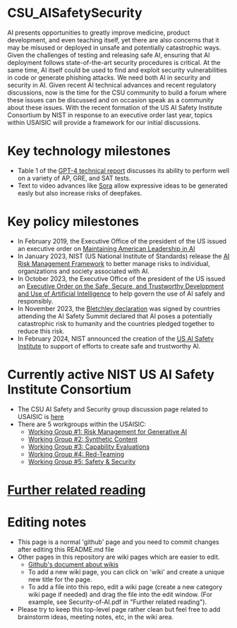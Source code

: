 # CSU_AISafetySecurity

AI presents opportunities to greatly improve medicine, product development, and even teaching itself, yet there are also concerns that it may be misused or deployed in unsafe and potentially catastrophic ways. Given the challenges of testing and releasing safe AI, ensuring that AI deployment follows state-of-the-art security procedures is critical. At the same time, AI itself could be used to find and exploit security vulnerabilities in code or generate phishing attacks. We need both AI in security and security in AI. Given recent AI technical advances and recent regulatory discussions, now is the time for the CSU community to build a forum where these issues can be discussed and on occasion speak as a community about these issues. With the recent formation of the US AI Safety Institute Consortium by NIST in response to an executive order last year, topics within USAISIC will provide a framework for our initial discussions.

# Key technology milestones
  * Table 1 of the [GPT-4 technical report](https://arxiv.org/pdf/2303.08774.pdf) discusses its ability to perform well on a variety of AP, GRE, and SAT tests.
  * Text to video advances like [Sora](https://openai.com/sora) allow expressive ideas to be generated easly but also increase risks of deepfakes.

# Key policy milestones
  * In February 2019, the Executive Office of the president of the US issued an executive order on [Maintaining American Leadership in AI](https://www.federalregister.gov/documents/2019/02/14/2019-02544/maintaining-american-leadership-in-artificial-intelligence)
  * In January 2023, NIST (US National Institute of Standards) release the [AI Risk Management Framework](https://www.nist.gov/itl/ai-risk-management-framework) to better manage risks to individual, organizations and society associated with AI.
  * In October 2023, the Executive Office of the president of the US issued an [Executive Order on the Safe, Secure, and Trustworthy Development and Use of Artificial Intelligence](https://www.whitehouse.gov/briefing-room/presidential-actions/2023/10/30/executive-order-on-the-safe-secure-and-trustworthy-development-and-use-of-artificial-intelligence/) to help govern the use of AI safely and responsibly.
  * In November 2023, the [Bletchley declaration](https://www.theguardian.com/technology/2023/nov/01/uk-us-eu-and-china-sign-declaration-of-ais-catastrophic-danger) was signed by countries attending the AI Safety Summit declared that AI poses a potentially catastrophic risk to humanity and the countries pledged together to reduce this risk.
  * In February 2024, NIST announced the creation of the [US AI Safety Institute](https://www.nist.gov/artificial-intelligence/artificial-intelligence-safety-institute) to support of efforts to create safe and trustworthy AI.

# Currently active NIST US AI Safety Institute Consortium
  * The CSU AI Safety and Security group discussion page related to USAISIC is [here](https://github.com/SteveKommrusch/CSU_AISafetySecurity/wiki/USAISIC)
  * There are 5 workgroups within the USAISIC:
    * [Working Group #1: Risk Management for Generative AI](https://github.com/SteveKommrusch/CSU_AISafetySecurity/wiki/Working-Group-%231%3A-Risk-Management-for-Generative-AI)
    * [Working Group #2: Synthetic Content](https://github.com/SteveKommrusch/CSU_AISafetySecurity/wiki/Working-Group-%232%3A-Synthetic-Content)
    * [Working Group #3: Capability Evaluations](https://github.com/SteveKommrusch/CSU_AISafetySecurity/wiki/Working-Group-%233%3A-Capability-Evaluations)
    * [Working Group #4: Red-Teaming](https://github.com/SteveKommrusch/CSU_AISafetySecurity/wiki/Working-Group-%234%3A-Red-Teaming)
    * [Working Group #5: Safety & Security](https://github.com/SteveKommrusch/CSU_AISafetySecurity/wiki/Working-Group-%235%3A-Safety-%26-Security)

# [Further related reading](https://github.com/SteveKommrusch/CSU_AISafetySecurity/wiki/Related-reading)

# Editing notes
  * This page is a normal 'github' page and you need to commit changes after editing this README.md file
  * Other pages in this repository are wiki pages which are easier to edit.
    * [Github's document about wikis](https://docs.github.com/en/communities/documenting-your-project-with-wikis/about-wikis)
    * To add a new wiki page, you can click on 'wiki' and create a unique new title for the page.
    * To add a file into this repo, edit a wiki page (create a new category wiki page if needed) and drag the file into the edit window. (For example, see Security-of-AI.pdf in "Further related reading").
  * Please try to keep this top-level page rather clean but feel free to add brainstorm ideas, meeting notes, etc, in the wiki area.
